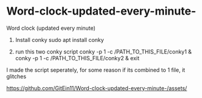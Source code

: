 # Word-clock-updated-every-minute-
Word clock (updated every minute)

1. Install conky
sudo apt install conky

2. run this two conky script
conky -p 1 -c /PATH_TO_THIS_FILE/conky1 & conky -p 1 -c /PATH_TO_THIS_FILE/conky2 & exit

I made the script seperately, for some reason if its combined to 1 file, it glitches

https://github.com/GitEin11/Word-clock-updated-every-minute-/assets/
